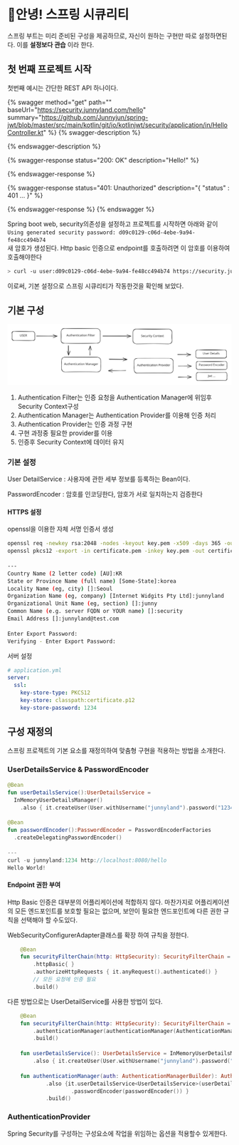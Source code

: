 # 안녕! 스프링 시큐리티

스프링 부트는 미리 준비된 구성을 제공하므로, 자신이 원하는 구현만 따로 설정하면된다. 이를 **설정보다 관습** 이라 한다.

## 첫 번째 프로젝트 시작

첫번째 예시는 간단한 REST API 하나이다.

{% swagger method="get" path="" baseUrl="https://security.junnyland.com/hello" summary="https://github.com/Junnyjun/spring-jwt/blob/master/src/main/kotlin/git/io/kotlinjwt/security/application/in/HelloController.kt" %}
{% swagger-description %}

{% endswagger-description %}

{% swagger-response status="200: OK" description="Hello!" %}

{% endswagger-response %}

{% swagger-response status="401: Unauthorized" description="{ "status" : 401 ... }" %}

{% endswagger-response %}
{% endswagger %}

Spring boot web, security의존성을 설정하고 프로젝트를 시작하면 아래와 같이\
`Using generated security password: d09c0129-c06d-4ebe-9a94-fe48cc494b74`\
새 암호가 생성된다. Http basic 인증으로 endpoint를 호출하려면 이 암호를 이용하여 호출해야한다

```bash
> curl -u user:d09c0129-c06d-4ebe-9a94-fe48cc494b74 https://security.junnyland.com/hello
```

이로써, 기본 설정으로 스프링 시큐리티가 작동한것을 확인해 보았다.

## 기본 구성

<img src="../../../.gitbook/assets/file.excalidraw.svg" alt="" class="gitbook-drawing">

1. Authentication Filter는 인증 요청을 Authentication Manager에 위임후 Security Context구성
2. Authentication Manager는 Authentication Provider를 이용해 인증 처리
3. Authentication Provider는 인증 과정 구현
4. 구현 과정중 필요한 provider를 이용
5. 인증후 Security Context에 데이터 유지

### 기본 설정

User DetailService : 사용자에 관한 세부 정보를 등록하는 Bean이다.

PasswordEncoder : 암호를 인코딩한다, 암호가 서로 일치하는지 검증한다

#### HTTPS 설정

openssl을 이용한 자체 서명 인증서 생성

```bash
openssl req -newkey rsa:2048 -nodes -keyout key.pem -x509 -days 365 -out certificate.pem
openssl pkcs12 -export -in certificate.pem -inkey key.pem -out certificate.p12

---
Country Name (2 letter code) [AU]:KR
State or Province Name (full name) [Some-State]:korea
Locality Name (eg, city) []:Seoul
Organization Name (eg, company) [Internet Widgits Pty Ltd]:junnyland
Organizational Unit Name (eg, section) []:junny
Common Name (e.g. server FQDN or YOUR name) []:security
Email Address []:junnyland@test.com

Enter Export Password:
Verifying - Enter Export Password:
```

서버 설정

```yaml
# application.yml
server:
  ssl:
    key-store-type: PKCS12
    key-store: classpath:certificate.p12
    key-store-password: 1234
```

## 구성 재정의

스프링 프로젝트의 기본 요소를 재정의하여 맞춤형 구현을 적용하는 방법을 소개한다.

### UserDetailsService & PasswordEncoder

```kotlin
@Bean
fun userDetailsService():UserDetailsService = 
  InMemoryUserDetailsManager()
    .also { it.createUser(User.withUsername("junnyland").password("1234").roles("USER").build()) }

@Bean
fun passwordEncoder():PasswordEncoder = PasswordEncoderFactories
  .createDelegatingPasswordEncoder()

---
curl -u junnyland:1234 http://localhost:8080/hello
Hello World!
```

#### Endpoint 권한 부여

Http Basic 인증은 대부분의 어플리케이션에 적합하지 않다. 마찬가지로 어플리케이션의 모든 엔드포인트를 보호할 필요는 없으며, 보안이 필요한 엔드포인트에 다른 권한 규칙을 선택해야 할 수도있다.&#x20;

WebSecurityConfigurerAdapter클래스를 확장 하여 규칙을 정한다.

```kotlin
    @Bean
    fun securityFilterChain(http: HttpSecurity): SecurityFilterChain = http
        .httpBasic{ }
        .authorizeHttpRequests { it.anyRequest().authenticated() }
        // 모든 요청에 인증 필요
        .build()
```

다른 방법으로는 UserDetailService를 사용한 방법이 있다.

```kotlin
    @Bean
    fun securityFilterChain(http: HttpSecurity): SecurityFilterChain = http
        .authenticationManager(authenticationManager(AuthenticationManagerBuilder(objectPostProcessor)))
        .build()

    fun userDetailsService(): UserDetailsService = InMemoryUserDetailsManager()
        .also { it.createUser(User.withUsername("junnyland").password("1234").roles("USER").build()) }
        
    fun authenticationManager(auth: AuthenticationManagerBuilder): AuthenticationManager = auth
            .also {it.userDetailsService<UserDetailsService>(userDetailsService())
                    .passwordEncoder(passwordEncoder()) }
            .build()
```

### AuthenticationProvider

Spring Security를 구성하는 구성요소에 작업을 위임하는 옵션을 적용할수 있게한다.
